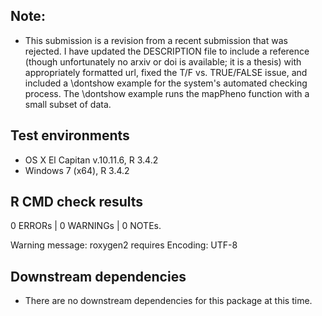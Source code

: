 ## Note:

* This submission is a revision from a recent submission that was rejected.  I have updated the DESCRIPTION file to include a reference (though unfortunately no arxiv or doi is available; it is a thesis) with appropriately formatted url, fixed the T/F vs. TRUE/FALSE issue, and included a \dontshow example for the system's automated checking process.  The \dontshow example runs the mapPheno function with a small subset of data.


## Test environments

* OS X El Capitan v.10.11.6, R 3.4.2
* Windows 7 (x64), R 3.4.2

## R CMD check results

0 ERRORs | 0 WARNINGs | 0 NOTEs.

Warning message:
roxygen2 requires Encoding: UTF-8 

## Downstream dependencies

* There are no downstream dependencies for this package at this time.
